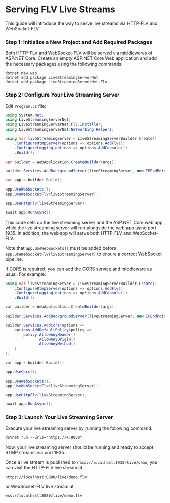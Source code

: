 # Serving FLV Live Streams

This guide will introduce the way to serve live streams via HTTP-FLV and WebSocket-FLV.

### Step 1: Initialize a New Project and Add Required Packages

Both HTTP-FLV and WebSocket-FLV will be served via middlewares of ASP.NET Core. Create an empty ASP.NET Core Web application and add the necessary packages using the following commands:

```
dotnet new web
dotnet add package LiveStreamingServerNet
dotnet add package LiveStreamingServerNet.Flv
```

### Step 2: Configure Your Live Streaming Server

Edit `Program.cs` file:

```cs
using System.Net;
using LiveStreamingServerNet;
using LiveStreamingServerNet.Flv.Installer;
using LiveStreamingServerNet.Networking.Helpers;

using var liveStreamingServer = LiveStreamingServerBuilder.Create()
    .ConfigureRtmpServer(options => options.AddFlv())
    .ConfigureLogging(options => options.AddConsole())
    .Build();

var builder = WebApplication.CreateBuilder(args);

builder.Services.AddBackgroundServer(liveStreamingServer, new IPEndPoint(IPAddress.Any, 1935));

var app = builder.Build();

app.UseWebSockets();
app.UseWebSocketFlv(liveStreamingServer);

app.UseHttpFlv(liveStreamingServer);

await app.RunAsync();
```

This code sets up the live streaming server and the ASP.NET Core web app, while the live streaming server will run alongside the web app using port 1935. In addition, the web app will serve both HTTP-FLV and WebSocket-FLV.

Note that `app.UseWebSockets()` must be added before `app.UseWebSocketFlv(liveStreamingServer)` to ensure a correct WebSocket pipeline.

If CORS is required, you can add the CORS service and middleware as usual. For example:

```cs
using var liveStreamingServer = LiveStreamingServerBuilder.Create()
    .ConfigureRtmpServer(options => options.AddFlv())
    .ConfigureLogging(options => options.AddConsole())
    .Build();

var builder = WebApplication.CreateBuilder(args);

builder.Services.AddBackgroundServer(liveStreamingServer, new IPEndPoint(IPAddress.Any, 1935));

builder.Services.AddCors(options =>
    options.AddDefaultPolicy(policy =>
        policy.AllowAnyHeader()
              .AllowAnyOrigin()
              .AllowAnyMethod()
    )
);

var app = builder.Build();

app.UseCors();

app.UseWebSockets();
app.UseWebSocketFlv(liveStreamingServer);

app.UseHttpFlv(liveStreamingServer);

await app.RunAsync();
```

### Step 3: Launch Your Live Streaming Server

Execute your live streaming server by running the following command:

```
dotnet run --urls="https://+:8080"
```

Now, your live streaming server should be running and ready to accept RTMP streams via port 1935.

Once a live stream is published to `rtmp://localhost:1935/live/demo`, you can visit the HTTP-FLV live stream at

```
https://localhost:8080/live/demo.flv
```

or WebSocket-FLV live stream at

```
wss://localhost:8080/live/demo.flv
```
